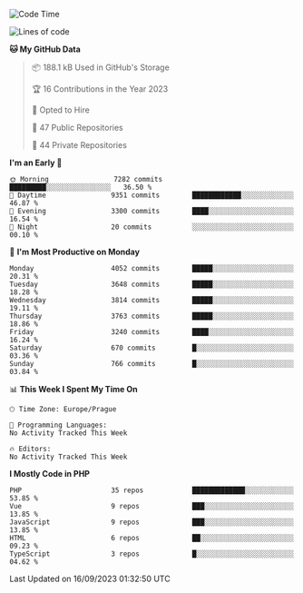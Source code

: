 <!--START_SECTION:waka-->
![Code Time](http://img.shields.io/badge/Code%20Time-1%2C583%20hrs%2058%20mins-blue)

![Lines of code](https://img.shields.io/badge/From%20Hello%20World%20I%27ve%20Written-6.5%20million%20lines%20of%20code-blue)

**🐱 My GitHub Data** 

> 📦 188.1 kB Used in GitHub's Storage 
 > 
> 🏆 16 Contributions in the Year 2023
 > 
> 💼 Opted to Hire
 > 
> 📜 47 Public Repositories 
 > 
> 🔑 44 Private Repositories 
 > 
**I'm an Early 🐤** 

```text
🌞 Morning                7282 commits        █████████░░░░░░░░░░░░░░░░   36.50 % 
🌆 Daytime                9351 commits        ████████████░░░░░░░░░░░░░   46.87 % 
🌃 Evening                3300 commits        ████░░░░░░░░░░░░░░░░░░░░░   16.54 % 
🌙 Night                  20 commits          ░░░░░░░░░░░░░░░░░░░░░░░░░   00.10 % 
```
📅 **I'm Most Productive on Monday** 

```text
Monday                   4052 commits        █████░░░░░░░░░░░░░░░░░░░░   20.31 % 
Tuesday                  3648 commits        █████░░░░░░░░░░░░░░░░░░░░   18.28 % 
Wednesday                3814 commits        █████░░░░░░░░░░░░░░░░░░░░   19.11 % 
Thursday                 3763 commits        █████░░░░░░░░░░░░░░░░░░░░   18.86 % 
Friday                   3240 commits        ████░░░░░░░░░░░░░░░░░░░░░   16.24 % 
Saturday                 670 commits         █░░░░░░░░░░░░░░░░░░░░░░░░   03.36 % 
Sunday                   766 commits         █░░░░░░░░░░░░░░░░░░░░░░░░   03.84 % 
```


📊 **This Week I Spent My Time On** 

```text
🕑︎ Time Zone: Europe/Prague

💬 Programming Languages: 
No Activity Tracked This Week

🔥 Editors: 
No Activity Tracked This Week
```

**I Mostly Code in PHP** 

```text
PHP                      35 repos            █████████████░░░░░░░░░░░░   53.85 % 
Vue                      9 repos             ███░░░░░░░░░░░░░░░░░░░░░░   13.85 % 
JavaScript               9 repos             ███░░░░░░░░░░░░░░░░░░░░░░   13.85 % 
HTML                     6 repos             ██░░░░░░░░░░░░░░░░░░░░░░░   09.23 % 
TypeScript               3 repos             █░░░░░░░░░░░░░░░░░░░░░░░░   04.62 % 
```




 Last Updated on 16/09/2023 01:32:50 UTC
<!--END_SECTION:waka-->
<!--
**AlexKratky/AlexKratky** is a ✨ _special_ ✨ repository because its `README.md` (this file) appears on your GitHub profile.

Here are some ideas to get you started:

- 🔭 I’m currently working on ...
- 🌱 I’m currently learning ...
- 👯 I’m looking to collaborate on ...
- 🤔 I’m looking for help with ...
- 💬 Ask me about ...
- 📫 How to reach me: ...
- 😄 Pronouns: ...
- ⚡ Fun fact: ...
-->
